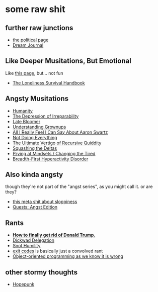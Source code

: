 # some raw shit

## further raw junctions

- [the political page][politics]
- [Dream Journal][]

[politics]: d601d7ba-522b-4d6d-9e3b-101885e7aa00.md
[Dream Journal]: 4206b8df-d614-40f6-95b7-aa42df3eb0ce.md

## Like Deeper Musitations, But Emotional

Like [this page][booky], but... not fun

[booky]: e0fc507e-e5ec-4771-93ee-9b4d5bda3606.md

- [The Loneliness Survival Handbook][TLSH]

[TLSH]: 7496f910-90b0-4143-9709-e909ee03feb6.md

## Angsty Musitations

- [Humanity][]
- [The Depression of Irreparability][doi]
- [Late Bloomer][]
- [Understanding Grownups][grownups]
- [All I Really Feel I Can Say About Aaron Swartz][aaronsw]
- [Not Doing Everything][]
- [The Ultimate Vertigo of Recursive Quiddity][metaquiddity]
- [Squashing the Deltas][]
- [Prying at Mindsets / Changing the Tired][persuade]
- [Breadth-First Hyperactivity Disorder][BFHD]

[Humanity]: 2459ed24-7b4b-4d51-97c4-887d89f7ccc9.md
[grownups]: 84fd2827-e3e5-458f-baef-a9978153d20b.md
[aaronsw]: 708899b9-d8ff-4a39-83ff-bc1e6b6d031d.md
[doi]: 0daf6ea0-4180-4382-95ff-fbe5e236a870.md
[Late Bloomer]: 7fcafc33-e408-40a8-9fdb-de0b6879a1d9.md
[Not Doing Everything]: 5c572bbf-1986-4000-90bc-baf0de77391b.md
[metaquiddity]: 3ef0ffc5-818e-4c16-be90-0a8bd6eb8778.md
[Squashing the Deltas]: 7aa7bddd-8a06-4402-90b8-0e4026db67fa.md
[persuade]: 6826f09f-6ccd-4551-9ae3-ebbd9ab23dd4.md
[BFHD]: 837900b6-8017-43f4-8a24-11c3d79b0283.md

## Also kinda angsty

though they're not part of the "angst series", as you might call it. or are they?

- [this meta shit about sloppiness][the-thing-about-weird-twittering]
- [Quests: Angst Edition][angst-quests]

[the-thing-about-weird-twittering]: 8c57e9e9-4016-4445-9dc7-4c10cf6b5854.md
[angst-quests]: 59725060-9e81-4681-a58b-3114d5720cc5.md

## Rants

- **[How to finally get rid of Donald Trump.][EFUCKOFF]**
- [Dickwad Delegation][]
- [Snot Humility][]
- [exit codes][] is basically just a convolved rant
- [Object-oriented programming as we know it is wrong][oop]

[EFUCKOFF]: 88e233ed-315c-4c15-9979-49649c5c3503.md
[Dickwad Delegation]: f1fea19b-e03f-4185-9dc7-5f17818af670.md
[Snot Humility]: f8bc6645-a41d-45c8-82f0-9a6b066e91a2.md
[exit codes]: 118eb717-47fc-4af6-91e3-5d533f942883.md
[OOP]: ae6b4e9f-4b19-4734-89cd-b3899ad05f6d.md

## other stormy thoughts

- [Hopepunk][]

[Hopepunk]: 88bb9486-48a2-4de0-9d60-c1e3b86d623b.md

